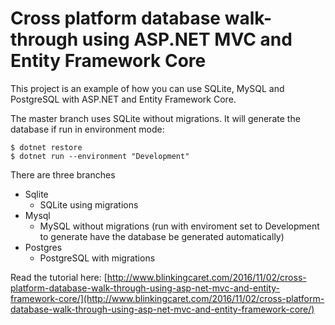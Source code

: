 # Cross platform database walk-through using ASP.NET MVC and Entity Framework Core

This project is an example of how you can use SQLite, MySQL and PostgreSQL with ASP.NET and Entity Framework Core.

The master branch uses SQLite without migrations. It will generate the database if run in environment mode:

    $ dotnet restore
    $ dotnet run --environment "Development"

There are three branches

 - Sqlite
   - SQLite using migrations
 - Mysql 
   - MySQL without migrations (run with enviroment set to Development to generate have the database be generated automatically)
 - Postgres
   - PostgreSQL with migrations

Read the tutorial here: [http://www.blinkingcaret.com/2016/11/02/cross-platform-database-walk-through-using-asp-net-mvc-and-entity-framework-core/](http://www.blinkingcaret.com/2016/11/02/cross-platform-database-walk-through-using-asp-net-mvc-and-entity-framework-core/) 
